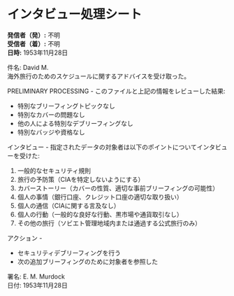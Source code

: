 # インタビュー処理シート

**発信者（発）:** 不明  
**受信者（着）:** 不明  
**日時:** 1953年11月28日

件名: David M.  
海外旅行のためのスケジュールに関するアドバイスを受け取った。

PRELIMINARY PROCESSING - このファイルと上記の情報をレビューした結果:

- 特別なブリーフィングトピックなし
- 特別なカバーの問題なし
- 他の人による特別なデブリーフィングなし
- 特別なバッジや資格なし

インタビュー - 指定されたデータの対象者は以下のポイントについてインタビューを受けた:

1. 一般的なセキュリティ規則
2. 旅行の予防策（CIAを特定しないようにする）
3. カバーストーリー（カバーの性質、適切な事前ブリーフィングの可能性）
4. 個人の事情（銀行口座、クレジット口座の適切な取り扱い）
5. 個人の通信（CIAに関する言及なし）
6. 個人の行動（一般的な良好な行動、黒市場や通貨取引なし）
7. その他の旅行（ソビエト管理地域内または通過する公式旅行のみ）

アクション -

- セキュリティデブリーフィングを行う
- 次の追加ブリーフィングのために対象者を参照した

署名: E. M. Murdock  
日付: 1953年11月28日